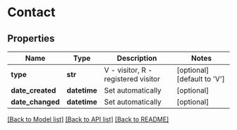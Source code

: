 # Contact

## Properties
Name | Type | Description | Notes
------------ | ------------- | ------------- | -------------
**type** | **str** | V - visitor, R - registered visitor | [optional] [default to 'V']
**date_created** | **datetime** | Set automatically | [optional] 
**date_changed** | **datetime** | Set automatically | [optional] 

[[Back to Model list]](../README.md#documentation-for-models) [[Back to API list]](../README.md#documentation-for-api-endpoints) [[Back to README]](../README.md)


